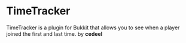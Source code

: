 TimeTracker
===
TimeTracker is a plugin for Bukkit that allows you to see when a player joined the first and last time.
by **cedeel**

